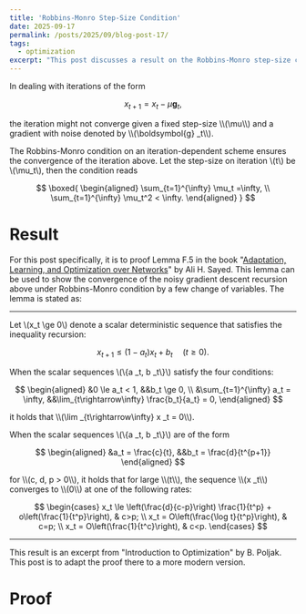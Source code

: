 ```yaml
---
title: 'Robbins-Monro Step-Size Condition'
date: 2025-09-17
permalink: /posts/2025/09/blog-post-17/
tags:
  - optimization
excerpt: "This post discusses a result on the Robbins-Monro step-size condition which guarantees convergence under a noisy gradient descent."
---
```


In dealing with iterations of the form
<p>

$$
x_{t+1} = x_{t} - \mu \boldsymbol{g}_t,
$$
</p>
the iteration might not converge given a fixed step-size \\(\mu\\) and a gradient with noise denoted by \\(\boldsymbol{g} _t\\).

The Robbins-Monro condition on an iteration-dependent scheme ensures the convergence of the iteration above. Let the step-size on iteration \\(t\\) be \\(\mu_t\\), then the condition reads
<p>

$$
\boxed{
\begin{aligned}
    \sum_{t=1}^{\infty} \mu_t =\infty, \\
    \sum_{t=1}^{\infty} \mu_t^2 < \infty.
\end{aligned}
}
$$
</p>

# Result
For this post specifically, it is to proof Lemma F.5 in the book "[Adaptation, Learning, and Optimization over Networks](https://asl.epfl.ch/asl-book/adaptation-learning-and-optimization-over-networks/)" by Ali H. Sayed. This lemma can be used to show the convergence of the noisy gradient descent recursion above under Robbins-Monro condition by a few change of variables. The lemma is stated as:

---

Let \\(x_t \ge 0\\) denote a scalar deterministic sequence that satisfies the inequality recursion:
<p>

$$
x_{t+1} \le \left(1 - a_t\right) x_t + b_t\;\;\;\;\;(t\ge 0).
$$
</p>

When the scalar sequences \\(\\\{a _t, b _t\\\}\\) satisfy the four conditions:
<p>

$$
\begin{aligned}
    &0 \le a_t < 1, &&b_t \ge 0, \\
    &\sum_{t=1}^{\infty} a_t = \infty, &&\lim_{t\rightarrow\infty} \frac{b_t}{a_t} = 0,
\end{aligned}
$$
</p>
it holds that \\(\lim _{t\rightarrow\infty} x _t = 0\\).

When the scalar sequences \\(\\\{a _t, b _t\\\}\\) are of the form
<p>

$$
\begin{aligned}
    &a_t = \frac{c}{t}, &&b_t = \frac{d}{t^{p+1}}
\end{aligned}
$$
</p>
for \\(c, d, p > 0\\), it holds that for large \\(t\\), the sequence \\(x _t\\) converges to \\(0\\) at one of the following rates:
<p>

$$
\begin{cases}
    x_t \le \left(\frac{d}{c-p}\right) \frac{1}{t^p} + o\left(\frac{1}{t^p}\right), & c>p; \\
    x_t = O\left(\frac{\log t}{t^p}\right), & c=p; \\
    x_t = O\left(\frac{1}{t^c}\right), & c<p.
\end{cases}
$$
</p>

---

This result is an excerpt from "Introduction to Optimization" by B. Poljak. This post is to adapt the proof there to a more modern version.



# Proof